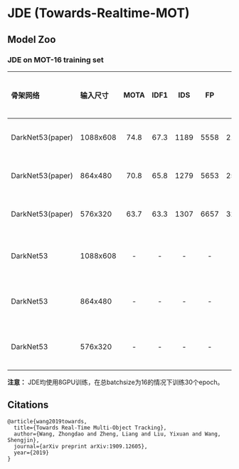 # JDE (Towards-Realtime-MOT)

## Model Zoo

### JDE on MOT-16 training set

| 骨架网络           | 输入尺寸  | MOTA   | IDF1   |  IDS  |   FP  |   FN  |   FPS  | 下载  | 配置文件 |
| :-----------------| :------- | :----: | :----: | :---: | :----: | :---: | :---: |:---: | :---: |
| DarkNet53(paper)  | 1088x608 |  74.8  |  67.3  | 1189  |  5558  | 21505 |  22.2 | ---- | ---- |
| DarkNet53(paper)  | 864x480  |  70.8    |  65.8  | 1279  |  5653  | 25806 |  30.3 | ---- | ---- |
| DarkNet53(paper)  | 576x320  |  63.7  |  63.3  | 1307  |  6657  | 32794 |  37.9 | ---- | ---- |
| DarkNet53         | 1088x608 |    -   |    -   |   -   |    -   |   -   |   -   |[下载链接](https://paddlemodels.bj.bcebos.com/object_detection/dygraph/jde_darknet53_30e_1088x608.pdparams) | [配置文件](https://github.com/PaddlePaddle/PaddleDetection/tree/master/dygraph/configs/jde/jde_darknet53_30e_1088x608.yml) |
| DarkNet53         | 864x480  |    -   |    -   |   -   |    -   |   -   |   -   |[下载链接](https://paddlemodels.bj.bcebos.com/object_detection/dygraph/jde_darknet53_30e_864x480.pdparams) | [配置文件](https://github.com/PaddlePaddle/PaddleDetection/tree/master/dygraph/configs/jde/jde_darknet53_30e_864x480.yml) |
| DarkNet53         | 576x320  |    -   |    -   |   -   |    -   |   -   |   -   |[下载链接](https://paddlemodels.bj.bcebos.com/object_detection/dygraph/jde_darknet53_30e_576x320.pdparams) | [配置文件](https://github.com/PaddlePaddle/PaddleDetection/tree/master/dygraph/configs/jde/jde_darknet53_30e_576x320.yml) |


**注意：** JDE均使用8GPU训练，在总batchsize为16的情况下训练30个epoch。


## Citations
```
@article{wang2019towards,
  title={Towards Real-Time Multi-Object Tracking},
  author={Wang, Zhongdao and Zheng, Liang and Liu, Yixuan and Wang, Shengjin},
  journal={arXiv preprint arXiv:1909.12605},
  year={2019}
}
```
